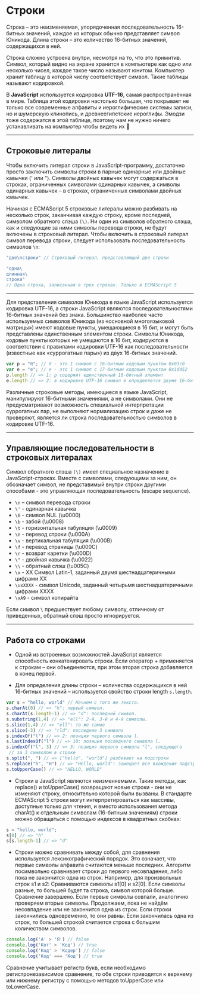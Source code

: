 # **Строки**

Строка – это неизменяемая, упорядоченная последовательность 16-битных значений, каждое из которых обычно представляет символ Юникода. Длина строки – это количество 16-битных значений, содержащихся в ней.

Строка сложно устроена внутри, несмотря на то, что это примитив.
Символ, который видно на экране хранится в компьютере как одно или несколько чисел, каждое такое число называют юнитом. Компьютер хранит таблицу в которой числу соответствует символ. Такие таблицы называют кодировкой.

В **JavaScript** используется кодировка **UTF-16**, самая распространённая в мире. Таблица этой кодировки настолько большая, что покрывает не только все современные алфавиты и иероглифические системы записи, но и шумерскую клинопись, и древнеегипетские иероглифы. Эмодзи тоже содержатся в этой таблице, поэтому нам не нужно ничего устанавливать на компьютер чтобы видеть их 🙌
***

## **Строковые литералы**

Чтобы включить литерал строки в JavaScript-программу, достаточно просто заключить символы строки в парные одинарные или двойные кавычки (' или "). Символы двойных кавычек могут содержаться в строках, ограниченных символами одинарных кавычек, а символы одинарных кавычек – в строках, ограниченных символами двойных кавычек.

Начиная с ECMAScript 5 строковые литералы можно разбивать на несколько строк, заканчивая каждую строку, кроме последней, символом обратного слэша `(\)`. Ни один из символов обратного слэша, как и следующие за ними символы перевода строки, не будут включены в строковый литерал. Чтобы включить в строковый литерал символ перевода строки, следует использовать последовательность символов `\n`:

```` js
"две\nстроки" // Стро­ко­вый ли­те­рал, пред­став­ляю­щий две стро­ки

"од­на\
длин­ная\
стро­ка"
// Од­на стро­ка, за­пи­сан­ная в трех стро­ках. Толь­ко в ECMAScript 5
````

***

Для представления символов Юникода в языке JavaScript используется кодировка UTF-16, а строки JavaScript являются последовательностями 16-битных значений без знака. Большинство наиболее часто используемых символов Юникода (из «основной многоязыковой матрицы») имеют кодовые пункты, умещающиеся в 16 бит, и могут быть представлены единственным элементом строки. Символы Юникода, кодовые пункты которых не умещаются в 16 бит, кодируются в соответствии с правилами кодировки
UTF-16 как последовательности (известные как «суррогатные пары») из двух 16-битных значений.

```` js
var p = "π"; // π - это 1 сим­вол с 16-би­тным ко­до­вым пунк­том 0x03c0
var e = "e"; // e - это 1 сим­вол с 17-би­тным ко­до­вым пунк­том 0x1d452
p.length // => 1: p со­дер­жит един­ст­вен­ный 16-би­тный эле­мент
e.length // => 2: в ко­ди­ров­ке UTF-16 сим­вол e оп­ре­де­ля­ет­ся дву­мя 16-би­тны­ми зна­че­ния­ми: "\ud835\udc52"
````

Различные строковые методы, имеющиеся в языке JavaScript, манипулируют 16-битными значениями, а не символами. Они не предусматривают возможность специальной интерпретации суррогатных пар, не выполняют нормализацию строк и даже не проверяют, является ли строка последовательностью символов в кодировке UTF-16.

***

## **Управляющие последовательности в строковых литералах**

Символ обратного слэша `(\)` имеет специальное назначение в JavaScript-строках. Вместе с символами, следующими за ним, он обозначает символ, не представимый внутри строки другими способами - это управляющая после­довательность (escape sequence).

* `\n` – символ перевода строки
* `\'` - одинарная кавычка
* `\0` - cимвол NUL (\u0000)
* `\b` - забой (\u0008)
* `\t` - горизонтальная табуляция (\u0009)
* `\n` - перевод строки (\u000A)
* `\v` - вертикальная табуляция (\u000B)
* `\f` - перевод страницы (\u000C)
* `\r` - возврат каретки (\u000D)
* `\"` - двойная кавычка (\u0022)
* `\\` - обратный слэш (\u005C)
* `\x` - XX Символ Latin-1, заданный двумя шестнадцатеричными цифрами XX
* `\uxXXXX` - символ Unicode, заданный четырьмя шестнадцатеричными цифрами XXXX
* `\xA9` - символ копирайта

Если символ `\` предшествует любому символу, отличному от приведенных, обратный слэш просто игнорируется.

***

## **Работа со строками**

* Одной из встроенных возможностей JavaScript является способность конкатени­ровать строки. Если оператор + применяется к строкам – они объединяются, при этом вторая строка добавляется в конец первой.

* Для определения длины строки – количества содержащихся в ней 16-битных значений – используется свойство строки length `s.length`.

```` js
var s = "hello, world" // Нач­нем с то­го же тек­ста.
s.charAt(0) // => "h": пер­вый сим­вол.
s.charAt(s.length-1) // => "d": по­след­ний сим­вол.
s.substring(1,4) // => "ell": 2-й, 3-й и 4-й сим­во­лы.
s.slice(1,4) // => "ell": то же са­мое
s.slice(-3) // => "rld": по­след­ние 3 сим­во­ла
s.indexOf("l") // => 2: по­зи­ция пер­во­го сим­во­ла l.
s.lastIndexOf("l") // => 10: по­зи­ция по­след­не­го сим­во­ла l.
s.indexOf("l", 3) // => 3: по­зи­ция пер­во­го сим­во­ла "l", сле­дую­ще­го
 // за 3 сим­во­лом в стро­ке
s.split(", ") // => ["hello", "world"] раз­би­ва­ет на под­стро­ки
s.replace("h", "H") // => "Hello, world": за­ме­ща­ет все вхо­ж­де­ния под­стро­ки
s.toUpperCase() // => "HELLO, WORLD"
````

* Строки в JavaScript являются неизменяемыми. Такие методы, как replace() и toUpperCase() возвращают новые строки - они не изменяют строку, относительно которой были вызваны. В стандарте ECMAScript 5 строки могут интерпретироваться как массивы, доступные только для чтения, и вместо использования метода charAt() к отдельным символам (16-битным значениям) строки можно обращаться с помощью индексов в квадратных скобках:

```` js
s = "hello, world";
s[0] // => "h"
s[s.length-1] // => "d"
````

* Строки можно сравнивать между собой, для сравнения используется лексикографический порядок. Это означает, что первые символы алфавита считаются меньше последних.
Алгоритм посимвольно сравнивает строки до первого несовпадения, либо пока не закончится одна из строк.
Например, для произвольных строк s1 и s2:
Сравниваются символы s1[0] и s2[0]. Если символы разные, то большей будет та строка, символ которой больше. Сравнение завершено. Если первые символы совпали, аналогично проверяем вторые символы. Продолжаем, пока не найдём несовпадение или не закончится одна из строк. Если строки закончились одновременно, то они равны. Если закончилась одна из строк, то большей строкой считается строка с большим количеством символов.

```` js
console.log('А' > 'Я') // false
console.log('Кот' > 'Код') // true
console.log('Код' > 'Кодер') // false
console.log('Код' === 'Код') // true
````

Сравнение учитывает регистр букв, если необходимо регистронезависимое сравнение, то обе строки приводятся к верхнему или нижнему регистру с помощью методов toUpperCase или toLowerCase.
